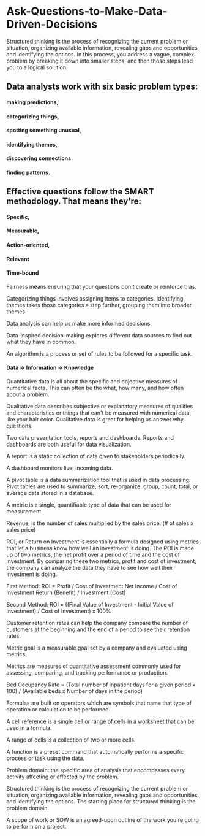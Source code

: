 # Ask-Questions-to-Make-Data-Driven-Decisions
Structured thinking is the process of recognizing the current problem or situation, organizing available information, revealing gaps and opportunities, and identifying the options. In this process, you address a vague, complex problem by breaking it down into smaller steps, and then those steps lead you to a logical solution.

## Data analysts work with six basic problem types:
#### making predictions, 
#### categorizing things, 
#### spotting something unusual,
#### identifying themes, 
#### discovering connections
#### finding patterns.

## Effective questions follow the SMART methodology. That means they're: 
#### Specific, 
#### Measurable, 
#### Action-oriented, 
#### Relevant
#### Time-bound

Fairness means ensuring that your questions don't create or reinforce bias.

Categorizing things involves assigning items to categories. Identifying themes takes those categories a step further, grouping them into broader themes.

Data analysis can help us make more informed decisions.

Data-inspired decision-making explores different data sources to find out what they have in common.

An algorithm is a process or set of rules to be followed for a specific task.

#### Data => Information => Knowledge

Quantitative data is all about the specific and objective measures of numerical facts. This can often be the what, how many, and how often about a problem.

Qualitative data describes subjective or explanatory measures of qualities and characteristics or things that can't be measured with numerical data,
like your hair color. Qualitative data is great for helping us answer why questions.

Two data presentation tools, reports and dashboards. Reports and dashboards are both useful for data visualization.

A report is a static collection of data given to stakeholders periodically.

A dashboard monitors live, incoming data.

A pivot table is a data summarization tool that is used in data processing. Pivot tables are used to summarize, sort, re-organize, group, count, total, or average data stored in a database.

A metric is a single, quantifiable type of data that can be used for measurement. 

Revenue, is the number of sales multiplied by the sales price. (# of sales x sales price)

ROI, or Return on Investment is essentially a formula designed using metrics that let a business know how well an investment is doing. The ROI is made up of two metrics, the net profit over a period of time and the cost of investment. By comparing these two metrics, profit and cost of investment, the company can analyze the data they have to see how well their investment is doing. 

First Method:
ROI = Profit / Cost of Investment
      Net Income / Cost of Investment
      Return (Benefit) / Investment (Cost)

Second Method:
ROI = ((Final Value of Investment - Initial Value of Investment) / Cost of Investment) x 100%

Customer retention rates can help the company compare the number of customers at the beginning and the end of a period to see their retention rates. 

Metric goal is a measurable goal set by a company and evaluated using metrics.

Metrics are measures of quantitative assessment commonly used for assessing, comparing, and tracking performance or production.

Bed Occupancy Rate = (Total number of inpatient days for a given period x 100) / (Available beds x Number of days in the period)

Formulas are built on operators which are symbols that name that type of operation or calculation to be performed.

A cell reference is a single cell or range of cells in a worksheet that can be used in a formula.

A range of cells is a collection of two or more cells.

A function is a preset command that automatically performs a specific process or task using the data.

Problem domain: the specific area of analysis that encompasses every activity affecting or affected by the problem.

Structured thinking is the process of recognizing the current problem or situation, organizing available information, revealing gaps and opportunities, and identifying the options. The starting place for structured thinking is the problem domain.

A scope of work or SOW is an agreed-upon outline of the work you're going to perform on a project.














































